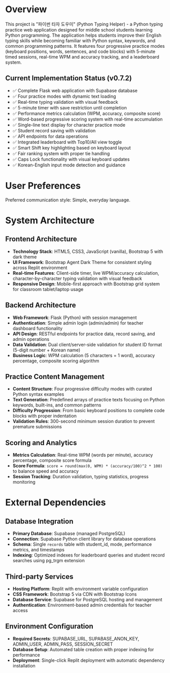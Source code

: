 # Overview

This project is "파이썬 타자 도우미" (Python Typing Helper) - a Python typing practice web application designed for middle school students learning Python programming. The application helps students improve their English typing skills while becoming familiar with Python syntax, keywords, and common programming patterns. It features four progressive practice modes (keyboard positions, words, sentences, and code blocks) with 5-minute timed sessions, real-time WPM and accuracy tracking, and a leaderboard system.

## Current Implementation Status (v0.7.2)
- ✅ Complete Flask web application with Supabase database
- ✅ Four practice modes with dynamic text loading
- ✅ Real-time typing validation with visual feedback
- ✅ 5-minute timer with save restriction until completion
- ✅ Performance metrics calculation (WPM, accuracy, composite score)
- ✅ Word-based progressive scoring system with real-time accumulation
- ✅ Single-line text display for character practice mode
- ✅ Student record saving with validation
- ✅ API endpoints for data operations
- ✅ Integrated leaderboard with Top10/All view toggle
- ✅ Smart Shift key highlighting based on keyboard layout
- ✅ Fair ranking system with proper tie handling
- ✅ Caps Lock functionality with visual keyboard updates
- ✅ Korean-English input mode detection and guidance

# User Preferences

Preferred communication style: Simple, everyday language.

# System Architecture

## Frontend Architecture
- **Technology Stack**: HTML5, CSS3, JavaScript (vanilla), Bootstrap 5 with dark theme
- **UI Framework**: Bootstrap Agent Dark Theme for consistent styling across Replit environment
- **Real-time Features**: Client-side timer, live WPM/accuracy calculation, character-by-character typing validation with visual feedback
- **Responsive Design**: Mobile-first approach with Bootstrap grid system for classroom tablet/laptop usage

## Backend Architecture
- **Web Framework**: Flask (Python) with session management
- **Authentication**: Simple admin login (admin/admin) for teacher dashboard functionality
- **API Design**: RESTful endpoints for practice data, record saving, and admin operations
- **Data Validation**: Dual client/server-side validation for student ID format (5-digit number + Korean name)
- **Business Logic**: WPM calculation (5 characters = 1 word), accuracy percentage, composite scoring algorithm

## Practice Content Management
- **Content Structure**: Four progressive difficulty modes with curated Python syntax examples
- **Text Generation**: Predefined arrays of practice texts focusing on Python keywords, built-ins, and common patterns
- **Difficulty Progression**: From basic keyboard positions to complete code blocks with proper indentation
- **Validation Rules**: 300-second minimum session duration to prevent premature submissions

## Scoring and Analytics
- **Metrics Calculation**: Real-time WPM (words per minute), accuracy percentage, composite score formula
- **Score Formula**: `score = round(max(0, WPM) * (accuracy/100)^2 * 100)` to balance speed and accuracy
- **Session Tracking**: Duration validation, typing statistics, progress monitoring

# External Dependencies

## Database Integration
- **Primary Database**: Supabase (managed PostgreSQL)
- **Connection**: Supabase Python client library for database operations
- **Schema**: Single `records` table with student_id, mode, performance metrics, and timestamps
- **Indexing**: Optimized indexes for leaderboard queries and student record searches using pg_trgm extension

## Third-party Services
- **Hosting Platform**: Replit with environment variable configuration
- **CSS Framework**: Bootstrap 5 via CDN with Bootstrap Icons
- **Database Service**: Supabase for PostgreSQL hosting and management
- **Authentication**: Environment-based admin credentials for teacher access

## Environment Configuration
- **Required Secrets**: SUPABASE_URL, SUPABASE_ANON_KEY, ADMIN_USER, ADMIN_PASS, SESSION_SECRET
- **Database Setup**: Automated table creation with proper indexing for performance
- **Deployment**: Single-click Replit deployment with automatic dependency installation